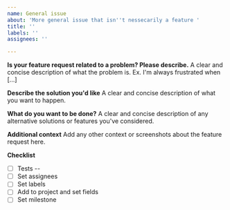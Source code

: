 ```yaml
---
name: General issue
about: 'More general issue that isn''t nessecarily a feature '
title: ''
labels: ''
assignees: ''

---
```


**Is your feature request related to a problem? Please describe.**
A clear and concise description of what the problem is. Ex. I'm always frustrated when [...]

**Describe the solution you'd like**
A clear and concise description of what you want to happen.

**What do you want to be done?**
A clear and concise description of any alternative solutions or features you've considered.

**Additional context**
Add any other context or screenshots about the feature request here.

**Checklist**
- [ ] Tests 
--
- [ ] Set assignees
- [ ] Set labels 
- [ ] Add to project and set fields
- [ ] Set milestone
